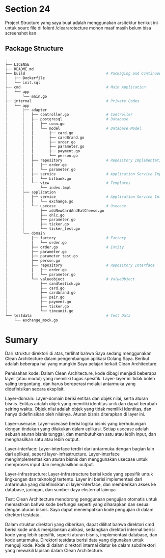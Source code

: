 # Section 24
Project Structure yang saya buat adalah menggunakan arsitektur berikut ini 
untuk sourc file di folerd /cleararctecture mohon maaf masih belum bisa screenshot kan 
## Package Structure

```zsh
.
├── LICENSE
├── README.md
├── build                                     # Packaging and Continuous Integration
│   ├── Dockerfile
│   └── init.sql
├── cmd                                       # Main Application
│   └── app
│       └── main.go
├── internal                                  # Private Codes
│   └── app
│       ├── adapter
│       │   ├── controller.go                 # Controller
│       │   ├── postgresql                    # Database
│       │   │   ├── conn.go
│       │   │   └── model                     # Database Model
│       │   │       ├── card.go
│       │   │       ├── cardBrand.go
│       │   │       ├── order.go
│       │   │       ├── parameter.go
│       │   │       ├── payment.go
│       │   │       └── person.go
│       │   ├── repository                    # Repository Implementation
│       │   │   ├── order.go
│       │   │   └── parameter.go
│       │   ├── service                       # Application Service Implementation
│       │   │   └── bitbank.go
│       │   └── view                          # Templates
│       │       └── index.tmpl
│       ├── application
│       │   ├── service                       # Application Service Interface
│       │   │   └── exchange.go
│       │   └── usecase                       # Usecase
│       │       ├── addNewCardAndEatCheese.go
│       │       ├── ohlc.go
│       │       ├── parameter.go
│       │       ├── ticker.go
│       │       └── ticker_test.go
│       └── domain
│           ├── factory                       # Factory
│           │   └── order.go
│           ├── order.go                      # Entity
│           ├── parameter.go
│           ├── parameter_test.go
│           ├── person.go
│           ├── repository                    # Repository Interface
│           │   ├── order.go
│           │   └── parameter.go
│           └── valueobject                   # ValueObject
│               ├── candlestick.go
│               ├── card.go
│               ├── cardbrand.go
│               ├── pair.go
│               ├── payment.go
│               ├── ticker.go
│               └── timeunit.go
└── testdata                                  # Test Data
    └── exchange_mock.go
```


# Sumary


Dari struktur direktori di atas, terlihat bahwa Saya sedang menggunakan Clean Architecture dalam pengembangan aplikasi Golang Saya. Berikut adalah beberapa hal yang mungkin Saya pelajari terkait Clean Architecture:

Pemisahan kode: Dalam Clean Architecture, kode dibagi menjadi beberapa layer (atau modul) yang memiliki tugas spesifik. Layer-layer ini tidak boleh saling tergantung, dan harus beroperasi melalui antarmuka yang didefinisikan secara eksplisit.

Layer-domain: Layer-domain berisi entitas dan objek nilai, serta aturan bisnis. Entitas adalah objek yang memiliki identitas unik dan dapat berubah seiring waktu. Objek nilai adalah objek yang tidak memiliki identitas, dan hanya didefinisikan oleh nilainya. Aturan bisnis diterapkan di layer ini.

Layer-usecase: Layer-usecase berisi logika bisnis yang berhubungan dengan tindakan yang dilakukan dalam aplikasi. Setiap usecase adalah sebuah aturan bisnis tunggal, dan membutuhkan satu atau lebih input, dan menghasilkan satu atau lebih output.

Layer-interface: Layer-interface terdiri dari antarmuka dengan bagian lain dari aplikasi, seperti layer-infrastructure. Layer-interface mengimplementasikan aturan bisnis dan menggunakan usecase untuk memproses input dan menghasilkan output.

Layer-infrastructure: Layer-infrastructure berisi kode yang spesifik untuk lingkungan dan teknologi tertentu. Layer ini berisi implementasi dari antarmuka yang didefinisikan di layer-interface, dan memberikan akses ke database, jaringan, dan sumber daya eksternal lainnya.

Test: Clean Architecture mendorong penggunaan pengujian otomatis untuk memastikan bahwa kode berfungsi seperti yang diharapkan dan sesuai dengan aturan bisnis. Saya dapat menempatkan kode pengujian di dalam direktori testdata.

Dalam struktur direktori yang diberikan, dapat dilihat bahwa direktori cmd berisi kode untuk menjalankan aplikasi, sedangkan direktori internal berisi kode yang lebih spesifik, seperti aturan bisnis, implementasi database, dan kode antarmuka. Direktori testdata berisi data yang digunakan untuk menguji kode. Kode di dalam direktori internal diatur ke dalam subdirektori yang mewakili lapisan dalam Clean Architecture.